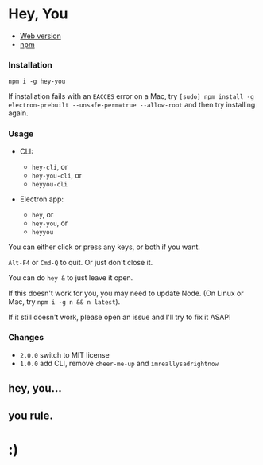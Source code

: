 # Hey, You

* [Web version](https://zacanger.github.io/hey-you/)
* [npm](http://npm.im/hey-you)

### Installation

`npm i -g hey-you`

If installation fails with an `EACCES` error on a Mac, try
`[sudo] npm install -g electron-prebuilt --unsafe-perm=true --allow-root` and
then try installing again.

### Usage

* CLI:
  * `hey-cli`, or
  * `hey-you-cli`, or
  * `heyyou-cli`

* Electron app:
  * `hey`, or
  * `hey-you`, or
  * `heyyou`

You can either click or press any keys, or both if you want.

`Alt-F4` or `Cmd-Q` to quit. Or just don't close it.

You can do `hey &` to just leave it open.

If this doesn't work for you, you may need to update Node.
(On Linux or Mac, try `npm i -g n && n latest`).

If it still doesn't work, please open an issue and I'll try to fix it ASAP!

### Changes

- `2.0.0` switch to MIT license
- `1.0.0` add CLI, remove `cheer-me-up` and `imreallysadrightnow`

## hey, you...
## you rule.

# :)
